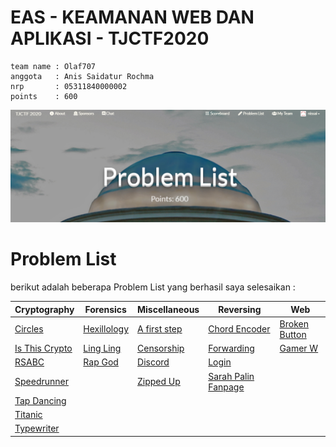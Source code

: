 # EAS - KEAMANAN WEB DAN APLIKASI - TJCTF2020

```
team name : Olaf707
anggota   : Anis Saidatur Rochma
nrp       : 05311840000002
points    : 600
```
![](poin.png)

# Problem List
berikut adalah beberapa Problem List yang berhasil saya selesaikan : 

Cryptography  | Forensics | Miscellaneous | Reversing | Web 
------------  | --------- | ------------- | --------- | ----
[Circles](https://github.com/nissyua/TJCTF2020/tree/master/Cryptography/Circles)  | [Hexillology](https://github.com/nissyua/TJCTF2020/tree/master/Forensics/Hexillology) | [A first step](https://github.com/nissyua/TJCTF2020/tree/master/Miscellaneous/A%20First%20Step) | [Chord Encoder](https://github.com/nissyua/TJCTF2020/tree/master/Reversing/Chord%20Encoder) | [Broken Button](https://github.com/nissyua/TJCTF2020/tree/master/Web/Broken%20Button)
[Is This Crypto](https://github.com/nissyua/TJCTF2020/tree/master/Cryptography/Is%20This%20Crypto)  | [Ling Ling](https://github.com/nissyua/TJCTF2020/tree/master/Forensics/Ling%20Ling) | [Censorship](https://github.com/nissyua/TJCTF2020/tree/master/Miscellaneous/Censorship) | [Forwarding](https://github.com/nissyua/TJCTF2020/tree/master/Reversing/Forwarding) | [Gamer W](https://github.com/nissyua/TJCTF2020/tree/master/Web/Gamer%20W)
[RSABC](https://github.com/nissyua/TJCTF2020/tree/master/Cryptography/RSABC)       |  [Rap God](https://github.com/nissyua/TJCTF2020/tree/master/Forensics/Rap%20God) | [Discord](https://github.com/nissyua/TJCTF2020/tree/master/Miscellaneous/Discord) | [Login](https://github.com/nissyua/TJCTF2020/tree/master/Web/Login)
[Speedrunner](https://github.com/nissyua/TJCTF2020/tree/master/Cryptography/Speedrunner) | | [Zipped Up](https://github.com/nissyua/TJCTF2020/tree/master/Miscellaneous/Zipped%20Up)  | [Sarah Palin Fanpage](https://github.com/nissyua/TJCTF2020/tree/master/Web/Sarah%20Palin%20Fanpage)
[Tap Dancing](https://github.com/nissyua/TJCTF2020/tree/master/Cryptography/Tap%20Dancing) |
[Titanic](https://github.com/nissyua/TJCTF2020/tree/master/Cryptography/Titanic)     |
[Typewriter](https://github.com/nissyua/TJCTF2020/tree/master/Cryptography/Typewriter)  |
